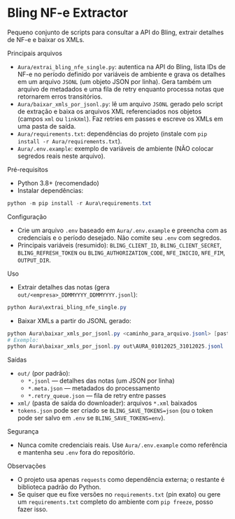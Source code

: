 # Bling NF-e Extractor

Pequeno conjunto de scripts para consultar a API do Bling, extrair detalhes de NF-e e baixar os XMLs.

Principais arquivos
- `Aura/extrai_bling_nfe_single.py`: autentica na API do Bling, lista IDs de NF-e no período definido por variáveis de ambiente e grava os detalhes em um arquivo `JSONL` (um objeto JSON por linha). Gera também um arquivo de metadados e uma fila de retry enquanto processa notas que retornarem erros transitórios.
- `Aura/baixar_xmls_por_jsonl.py`: lê um arquivo `JSONL` gerado pelo script de extração e baixa os arquivos XML referenciados nos objetos (campos `xml` ou `linkXml`). Faz retries em passes e escreve os XMLs em uma pasta de saída.
- `Aura/requirements.txt`: dependências do projeto (instale com `pip install -r Aura/requirements.txt`).
- `Aura/.env.example`: exemplo de variáveis de ambiente (NÃO colocar segredos reais neste arquivo).

Pré-requisitos
- Python 3.8+ (recomendado)
- Instalar dependências:

```powershell
python -m pip install -r Aura\requirements.txt
```

Configuração
- Crie um arquivo `.env` baseado em `Aura/.env.example` e preencha com as credenciais e o período desejado. Não comite seu `.env` com segredos.
- Principais variáveis (resumido): `BLING_CLIENT_ID`, `BLING_CLIENT_SECRET`, `BLING_REFRESH_TOKEN` ou `BLING_AUTHORIZATION_CODE`, `NFE_INICIO`, `NFE_FIM`, `OUTPUT_DIR`.

Uso
- Extrair detalhes das notas (gera `out/<empresa>_DDMMYYYY_DDMMYYYY.jsonl`):

```powershell
python Aura\extrai_bling_nfe_single.py
```

- Baixar XMLs a partir do JSONL gerado:

```powershell
python Aura\baixar_xmls_por_jsonl.py <caminho_para_arquivo.jsonl> [pasta_saida]
# Exemplo:
python Aura\baixar_xmls_por_jsonl.py out\AURA_01012025_31012025.jsonl .\xml
```

Saídas
- `out/` (por padrão):
  - `*.jsonl` — detalhes das notas (um JSON por linha)
  - `*.meta.json` — metadados do processamento
  - `*.retry_queue.json` — fila de retry entre passes
- `xml/` (pasta de saída do downloader): arquivos `*.xml` baixados
- `tokens.json` pode ser criado se `BLING_SAVE_TOKENS=json` (ou o token pode ser salvo em `.env` se `BLING_SAVE_TOKENS=env`).

Segurança
- Nunca comite credenciais reais. Use `Aura/.env.example` como referência e mantenha seu `.env` fora do repositório.

Observações
- O projeto usa apenas `requests` como dependência externa; o restante é biblioteca padrão do Python.
- Se quiser que eu fixe versões no `requirements.txt` (pin exato) ou gere um `requirements.txt` completo do ambiente com `pip freeze`, posso fazer isso.
